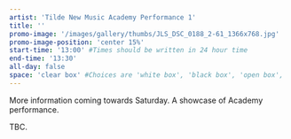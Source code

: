 ```yaml
---
artist: 'Tilde New Music Academy Performance 1'
title: ''
promo-image: '/images/gallery/thumbs/JLS_DSC_0188_2-61_1366x768.jpg'
promo-image-position: 'center 15%'
start-time: '13:00' #Times should be written in 24 hour time
end-time: '13:30'
all-day: false
space: 'clear box' #Choices are 'white box', 'black box', 'open box', 'grounds'
---
```

<!-- Description -->
More information coming towards Saturday. A showcase of Academy performance.

<!-- Bio -->
TBC.